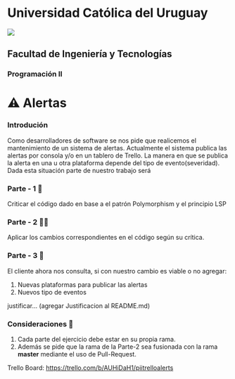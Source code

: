 # Universidad Católica del Uruguay
<img src="https://ucu.edu.uy/sites/all/themes/univer/logo.png">
 
## Facultad de Ingeniería y Tecnologías
### Programación II
 
# ⚠ Alertas
  
### Introdución
Como desarrolladores de software se nos pide que realicemos el mantenimiento de un sistema de alertas. Actualmente el sistema publica las alertas por consola y/o en un tablero de Trello. La manera en que se publica la alerta en una u otra plataforma depende del tipo de evento(severidad). Dada esta situación parte de nuestro trabajo será
 
### Parte - 1 🧐
Criticar el código dado en base a el patrón Polymorphism y el principio LSP
 
### Parte - 2 👨‍💻
Aplicar los cambios correspondientes en el código según su crítica.
 
### Parte - 3 🤝
El cliente ahora nos consulta, si con nuestro cambio es viable o no agregar:

1. Nuevas plataformas para publicar las alertas
2. Nuevos tipo de eventos

justificar... (agregar Justificacion al README.md)

 
### Consideraciones 🛑
1. Cada parte del ejercicio debe estar en su propia rama.
2. Además se pide que la rama de la Parte-2 sea fusionada
con la rama **master** mediante el uso de Pull-Request.
 
 
Trello Board: https://trello.com/b/AUHiDaH1/piitrelloalerts
